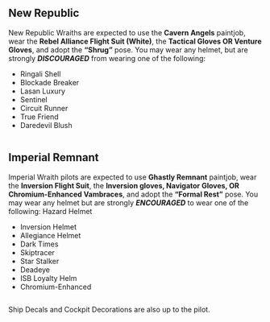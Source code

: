 ## New Republic

New Republic Wraiths are expected to use the __Cavern Angels__ paintjob, wear the __Rebel Alliance Flight Suit (White)__, the __Tactical Gloves OR Venture Gloves__, and adopt the __“Shrug”__ pose. You may wear any helmet, but are strongly __*DISCOURAGED*__ from wearing one of the following:

* Ringali Shell
* Blockade Breaker
* Lasan Luxury
* Sentinel
* Circuit Runner
* True Friend
* Daredevil Blush

![]()

## Imperial Remnant

Imperial Wraith pilots are expected to use __Ghastly Remnant__ paintjob, wear the __Inversion Flight Suit__, the __Inversion gloves, Navigator Gloves, OR Chromium-Enhanced Vambraces__, and adopt the __“Formal Rest”__ pose. You may wear any helmet but are strongly __*ENCOURAGED*__ to wear one of the following:
Hazard Helmet

* Inversion Helmet
* Allegiance Helmet
* Dark Times
* Skiptracer
* Star Stalker
* Deadeye
* ISB Loyalty Helm
* Chromium-Enhanced

![]()

Ship Decals and Cockpit Decorations are also up to the pilot.
